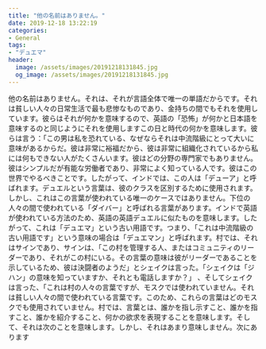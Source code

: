 ```yaml
---
title: "他の名前はありません。"
date: 2019-12-18 13:22:19
categories:
- General
tags:
- "デュエマ"
header:
  image: /assets/images/20191218131845.jpg
  og_image: /assets/images/20191218131845.jpg
---
```


他の名前はありません。それは、それが言語全体で唯一の単語だからです。それは貧しい人々の日常生活で最も悲惨なものであり、金持ちの間でもそれを使用しています。彼らはそれが何かを意味するので、英語の「恐怖」が何かと日本語を意味するのと同じようにそれを使用しますこの日と時代の何かを意味します。彼らは言う：「この男は私を恐れている、なぜならそれは中流階級にとって大いに意味があるからだ。彼は非常に裕福だから、彼は非常に組織化されているから私には何もできない人がたくさんいます。彼はどの分野の専門家でもありません。彼はシンプルだが有能な労働者であり、非常によく知っている人です。彼はこの世界でやるべきことです。したがって、インドでは、この人は「デューア」と呼ばれます。デュエルという言葉は、彼のクラスを区別するために使用されます。しかし、これはこの言葉が使われている唯一のケースではありません。下位の人々の間で使われている「ダイバー」と呼ばれる言葉があります。インドで英語が使われている方法のため、英語の英語デュエルに似たものを意味します。したがって、これは「デュエマ」という古い用語です。つまり、「これは中流階級の古い用語です」という意味の場合は「デュエマン」と呼ばれます。村では、それはサインであり、サインは、「この村を管理する人、またはコミュニティのリーダーであり、それがこの村にいる。その言葉の意味は彼がリーダーであることを示しているため、彼は決闘者のようだ」とシェイクは言った。「シェイクは「ジハン」の意味を知っていますか、それとも電話しますか？」 、そしてシェイクは言った、「これは村の人々の言葉ですが、モスクでは使われていません。それは貧しい人々の間で使われている言葉です。このため、これらの言葉はどのモスクでも使用されていません。村では、言葉とは、誰かを指し示すこと、誰かを指すこと、誰かを紹介すること、何かの欲求を表現することを意味します。そして、それは次のことを意味します。しかし、それはあまり意味しません。次にあります
